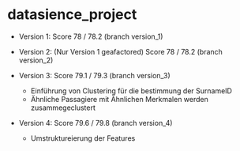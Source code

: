 # datasience_project

- Version 1: Score 78 / 78.2 (branch version_1)

- Version 2: (Nur Version 1 geafactored) Score 78 / 78.2 (branch version_2)

- Version 3: Score 79.1 / 79.3 (branch version_3)
    - Einführung von Clustering für die bestimmung der SurnameID
    - Ähnliche Passagiere mit Ähnlichen Merkmalen werden zusammegeclustert 

- Version 4: Score 79.6 / 79.8 (branch version_4)
    - Umstruktureierung der Features 
    




